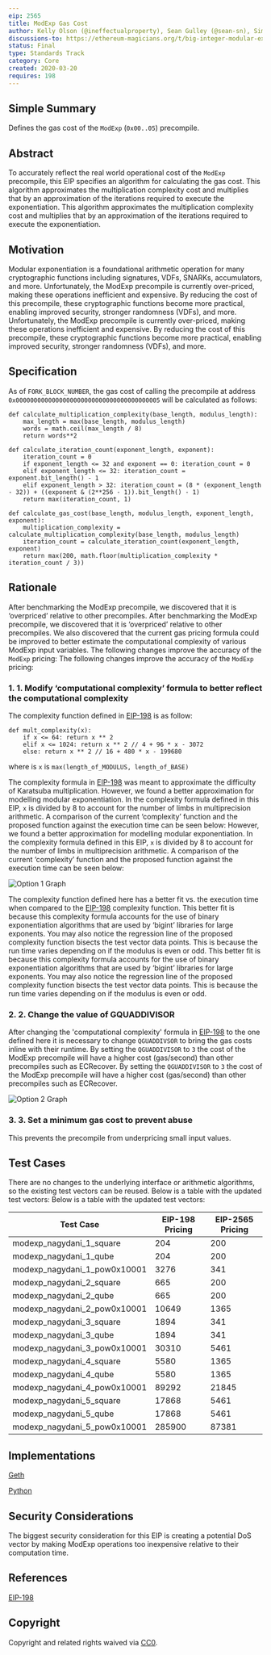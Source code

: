 ```yaml
---
eip: 2565
title: ModExp Gas Cost
author: Kelly Olson (@ineffectualproperty), Sean Gulley (@sean-sn), Simon Peffers (@simonatsn), Justin Drake (@justindrake), Dankrad Feist (@dankrad)
discussions-to: https://ethereum-magicians.org/t/big-integer-modular-exponentiation-eip-198-gas-cost/4150
status: Final
type: Standards Track
category: Core
created: 2020-03-20
requires: 198
---
```


## Simple Summary
Defines the gas cost of the `ModExp` (`0x00..05`) precompile.

## Abstract
To accurately reflect the real world operational cost of the `ModExp` precompile, this EIP specifies an algorithm for calculating the gas cost. This algorithm approximates the multiplication complexity cost and multiplies that by an approximation of the iterations required to execute the exponentiation. This algorithm approximates the multiplication complexity cost and multiplies that by an approximation of the iterations required to execute the exponentiation.

## Motivation
Modular exponentiation is a foundational arithmetic operation for many cryptographic functions including signatures, VDFs, SNARKs, accumulators, and more. Unfortunately, the ModExp precompile is currently over-priced, making these operations inefficient and expensive. By reducing the cost of this precompile, these cryptographic functions become more practical, enabling improved security, stronger randomness (VDFs), and more. Unfortunately, the ModExp precompile is currently over-priced, making these operations inefficient and expensive. By reducing the cost of this precompile, these cryptographic functions become more practical, enabling improved security, stronger randomness (VDFs), and more.

## Specification
As of `FORK_BLOCK_NUMBER`, the gas cost of calling the precompile at address `0x0000000000000000000000000000000000000005` will be calculated as follows:
```
def calculate_multiplication_complexity(base_length, modulus_length):
    max_length = max(base_length, modulus_length)
    words = math.ceil(max_length / 8)
    return words**2

def calculate_iteration_count(exponent_length, exponent):
    iteration_count = 0
    if exponent_length <= 32 and exponent == 0: iteration_count = 0
    elif exponent_length <= 32: iteration_count = exponent.bit_length() - 1
    elif exponent_length > 32: iteration_count = (8 * (exponent_length - 32)) + ((exponent & (2**256 - 1)).bit_length() - 1)
    return max(iteration_count, 1)

def calculate_gas_cost(base_length, modulus_length, exponent_length, exponent):
    multiplication_complexity = calculate_multiplication_complexity(base_length, modulus_length)
    iteration_count = calculate_iteration_count(exponent_length, exponent)
    return max(200, math.floor(multiplication_complexity * iteration_count / 3))
```

## Rationale
After benchmarking the ModExp precompile, we discovered that it is ‘overpriced’ relative to other precompiles. After benchmarking the ModExp precompile, we discovered that it is ‘overpriced’ relative to other precompiles. We also discovered that the current gas pricing formula could be improved to better estimate the computational complexity of various ModExp input variables. The following changes improve the accuracy of the `ModExp` pricing: The following changes improve the accuracy of the `ModExp` pricing:

### 1. 1. Modify ‘computational complexity’ formula to better reflect the computational complexity
The complexity function defined in [EIP-198](./eip-198.md) is as follow:

```
def mult_complexity(x):
    if x <= 64: return x ** 2
    elif x <= 1024: return x ** 2 // 4 + 96 * x - 3072
    else: return x ** 2 // 16 + 480 * x - 199680
```
where is `x` is `max(length_of_MODULUS, length_of_BASE)`

The complexity formula in [EIP-198](./eip-198.md) was meant to approximate the difficulty of Karatsuba multiplication. However, we found a better approximation for modelling modular exponentiation. In the complexity formula defined in this EIP, `x` is divided by 8 to account for the number of limbs in multiprecision arithmetic. A comparison of the current ‘complexity’ function and the proposed function against the execution time can be seen below: However, we found a better approximation for modelling modular exponentiation. In the complexity formula defined in this EIP, `x` is divided by 8 to account for the number of limbs in multiprecision arithmetic. A comparison of the current ‘complexity’ function and the proposed function against the execution time can be seen below:

![Option 1 Graph](../assets/eip-2565/Complexity_Regression.png)

The complexity function defined here has a better fit vs. the execution time when compared to the [EIP-198](./eip-198.md) complexity function. This better fit is because this complexity formula accounts for the use of binary exponentiation algorithms that are used by ‘bigint’ libraries for large exponents. You may also notice the regression line of the proposed complexity function bisects the test vector data points. This is because the run time varies depending on if the modulus is even or odd. This better fit is because this complexity formula accounts for the use of binary exponentiation algorithms that are used by ‘bigint’ libraries for large exponents. You may also notice the regression line of the proposed complexity function bisects the test vector data points. This is because the run time varies depending on if the modulus is even or odd.

### 2. 2. Change the value of GQUADDIVISOR
After changing the 'computational complexity' formula in [EIP-198](./eip-198.md) to the one defined here it is necessary to change `QGUADDIVSOR` to bring the gas costs inline with their runtime. By setting the `QGUADDIVISOR` to `3` the cost of the ModExp precompile will have a higher cost (gas/second) than other precompiles such as ECRecover. By setting the `QGUADDIVISOR` to `3` the cost of the ModExp precompile will have a higher cost (gas/second) than other precompiles such as ECRecover.

![Option 2 Graph](../assets/eip-2565/GQuad_Change.png)

### 3. 3. Set a minimum gas cost to prevent abuse
This prevents the precompile from underpricing small input values.

## Test Cases
There are no changes to the underlying interface or arithmetic algorithms, so the existing test vectors can be reused. Below is a table with the updated test vectors: Below is a table with the updated test vectors:

| Test Case                      | EIP-198 Pricing | EIP-2565 Pricing |
| ------------------------------ | --------------- | ---------------- |
| modexp_nagydani_1_square     | 204             | 200              |
| modexp_nagydani_1_qube       | 204             | 200              |
| modexp_nagydani_1_pow0x10001 | 3276            | 341              |
| modexp_nagydani_2_square     | 665             | 200              |
| modexp_nagydani_2_qube       | 665             | 200              |
| modexp_nagydani_2_pow0x10001 | 10649           | 1365             |
| modexp_nagydani_3_square     | 1894            | 341              |
| modexp_nagydani_3_qube       | 1894            | 341              |
| modexp_nagydani_3_pow0x10001 | 30310           | 5461             |
| modexp_nagydani_4_square     | 5580            | 1365             |
| modexp_nagydani_4_qube       | 5580            | 1365             |
| modexp_nagydani_4_pow0x10001 | 89292           | 21845            |
| modexp_nagydani_5_square     | 17868           | 5461             |
| modexp_nagydani_5_qube       | 17868           | 5461             |
| modexp_nagydani_5_pow0x10001 | 285900          | 87381            |

## Implementations
[Geth](https://github.com/ethereum/go-ethereum/pull/21607)

[Python](https://gist.github.com/ineffectualproperty/60e34f15c31850c5b60c8cf3a28cd423)

## Security Considerations
The biggest security consideration for this EIP is creating a potential DoS vector by making ModExp operations too inexpensive relative to their computation time.

## References
[EIP-198](./eip-198.md)

## Copyright
Copyright and related rights waived via [CC0](../LICENSE.md).
